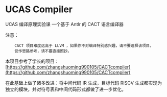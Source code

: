 # UCAS Compiler

UCAS 编译原理实验课 一个基于 Antlr 的 CACT 语言编译器

注意：

        CACT 项目难度远高于 LLVM ，如果你不对编译特别感兴趣，请不要选择该项目。
        仅作思路参考，请不要直接照抄。


本项目参考了学长的项目：[https://github.com/zhangshuoming990105/CACTcompiler](https://github.com/zhangshuoming990105/CACTcompiler)

在此基础上做了诸多改进：将中间代码 IR 生成，目标代码 RISCV 生成都实现为独立的模块，并对符号表和中间代码形式都做了进一步优化。
